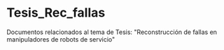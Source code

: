 # Tesis_Rec_fallas
Documentos relacionados al tema de Tesis: "Reconstrucción de fallas en manipuladores de robots de servicio"
